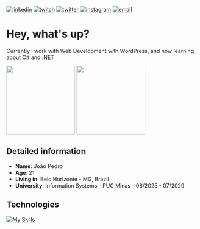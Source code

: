 [![linkedin](https://img.shields.io/badge/LinkedIn-0077B5?style=for-the-badge&logo=linkedin&logoColor=white)](https://linkedin.com/in/joaopedrodev)
[![twitch](https://img.shields.io/badge/Twitch-9146FF?style=for-the-badge&logo=twitch&logoColor=white)](https://twitch.tv/goytten)
[![twitter](https://img.shields.io/badge/Twitter-1DA1F2?style=for-the-badge&logo=twitter&logoColor=white)](https://twitter.com/goytten)
[![instagram](https://img.shields.io/badge/Instagram-E4405F?style=for-the-badge&logo=instagram&logoColor=white)](https://instagram.com/joaopedrodev)
[![email](https://img.shields.io/badge/Gmail-D14836?style=for-the-badge&logo=gmail&logoColor=white)](mailto:profcontatojoao@gmail.com)

# Hey, what's up?

Currently I work with Web Development with WordPress, and now learning about C# and .NET

<a href="https://github.com/joaoteodev">
  <img height="180em" src="https://github-readme-stats-joaoteodev.vercel.app/api?username=joaoteodev&show_icons=true&theme=omni&include_all_commits=true&count_private=true"/>
  <img height="180em" src="https://github-readme-stats-joaoteodev.vercel.app/api/top-langs/?username=joaoteodev&layout=compact&langs_count=7&theme=omni"/>
</a>

## Detailed information

- **Name**: João Pedro
- **Age**: 21
- **Living in**: Belo Horizonte - MG, Brazil
- **University**: Information Systems - PUC Minas - 08/2025 - 07/2029

## Technologies
[![My Skills](https://skillicons.dev/icons?i=html,css,sass,js,git,php,wordpress,react,dotnet,cs)](https://skillicons.dev)
